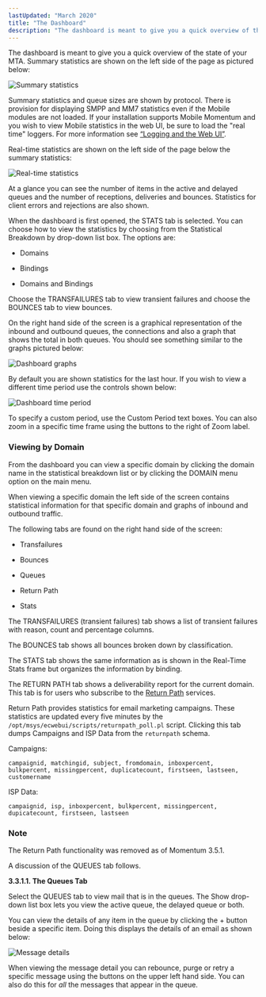 ```yaml
---
lastUpdated: "March 2020"
title: "The Dashboard"
description: "The dashboard is meant to give you a quick overview of the state of your MTA Summary statistics are shown on the left side of the page as pictured below Figure 3 2 Summary statistics Summary statistics and queue sizes are shown by protocol There is provision for displaying SMPP..."
---
```


The dashboard is meant to give you a quick overview of the state of your MTA. Summary statistics are shown on the left side of the page as pictured below:

<a name="figure_summary_stats"></a> 


![Summary statistics](images/web3/summary_stats.jpg)

Summary statistics and queue sizes are shown by protocol. There is provision for displaying SMPP and MM7 statistics even if the Mobile modules are not loaded. If your installation supports Mobile Momentum and you wish to view Mobile statistics in the web UI, be sure to load the "real time" loggers. For more information see [“Logging and the Web UI”](/momentum/3/3-reference/operations-logging#operations.logging.web.ui).

Real-time statistics are shown on the left side of the page below the summary statistics:

<a name="figure_dashboard_stats"></a> 


![Real-time statistics](images/web3/dashboard_stats.png)

At a glance you can see the number of items in the active and delayed queues and the number of receptions, deliveries and bounces. Statistics for client errors and rejections are also shown.

When the dashboard is first opened, the STATS tab is selected. You can choose how to view the statistics by choosing from the Statistical Breakdown by drop-down list box. The options are:

*   Domains

*   Bindings

*   Domains and Bindings

Choose the TRANSFAILURES tab to view transient failures and choose the BOUNCES tab to view bounces.

On the right hand side of the screen is a graphical representation of the inbound and outbound queues, the connections and also a graph that shows the total in both queues. You should see something similar to the graphs pictured below:

<a name="figure_dash_graphs"></a> 


![Dashboard graphs](images/web3/dash_graphs.png)

By default you are shown statistics for the last hour. If you wish to view a different time period use the controls shown below:

<a name="figure_dash_time_period"></a> 


![Dashboard time period](images/web3/dash_time.png)

To specify a custom period, use the Custom Period text boxes. You can also zoom in a specific time frame using the buttons to the right of Zoom label.

### <a name="web3.view.domains"></a> Viewing by Domain

From the dashboard you can view a specific domain by clicking the domain name in the statistical breakdown list or by clicking the DOMAIN menu option on the main menu.

When viewing a specific domain the left side of the screen contains statistical information for that specific domain and graphs of inbound and outbound traffic.

The following tabs are found on the right hand side of the screen:

*   Transfailures

*   Bounces

*   Queues

*   Return Path

*   Stats

The TRANSFAILURES (transient failures) tab shows a list of transient failures with reason, count and percentage columns.

The BOUNCES tab shows all bounces broken down by classification.

The STATS tab shows the same information as is shown in the Real-Time Stats frame but organizes the information by binding.

The RETURN PATH tab shows a deliverability report for the current domain. This tab is for users who subscribe to the [Return Path](http://www.returnpath.net) services.

Return Path provides statistics for email marketing campaigns. These statistics are updated every five minutes by the `/opt/msys/ecwebui/scripts/returnpath_poll.pl` script. Clicking this tab dumps Campaigns and ISP Data from the `returnpath` schema.

Campaigns:

```
campaignid, matchingid, subject, fromdomain, inboxpercent,
bulkpercent, missingpercent, duplicatecount, firstseen, lastseen, customername
```

ISP Data:

```
campaignid, isp, inboxpercent, bulkpercent, missingpercent,
dupicatecount, firstseen, lastseen
```

### Note

The Return Path functionality was removed as of Momentum 3.5.1.

A discussion of the QUEUES tab follows.

**<a name="web3.queues.tab"></a> 3.3.1.1. The Queues Tab**

Select the QUEUES tab to view mail that is in the queues. The Show drop-down list box lets you view the active queue, the delayed queue or both.

You can view the details of any item in the queue by clicking the + button beside a specific item. Doing this displays the details of an email as shown below:

<a name="figure_queues_detail"></a> 


![Message details](images/web3/queues_detail.png)

When viewing the message detail you can rebounce, purge or retry a specific message using the buttons on the upper left hand side. You can also do this for *all* the messages that appear in the queue.